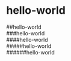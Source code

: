# hello-world   
##hello-world  
###hello-world   
####hello-world   
#####hello-world   
######hello-world   
